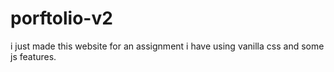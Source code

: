 # porftolio-v2


i just made this website for an assignment i have using vanilla css and some js features.

